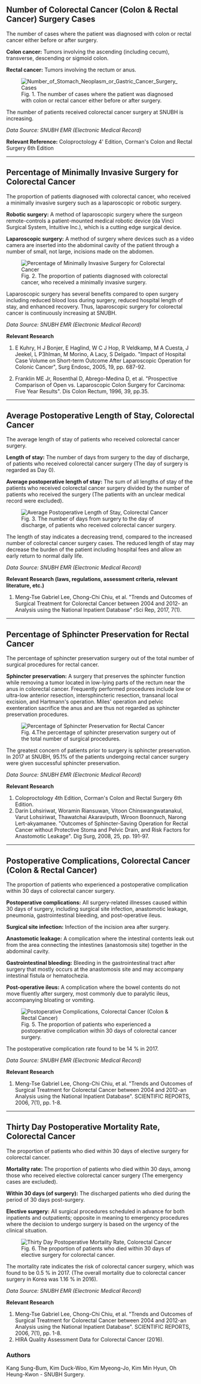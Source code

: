 <h2 class="c-display-5">Number of Colorectal Cancer (Colon & Rectal Cancer) Surgery Cases</h2>
<p class="lead">The number of cases where the patient was diagnosed with colon or rectal cancer either before or after surgery.</p>

**Colon cancer:** Tumors involving the ascending (including cecum), transverse, descending or sigmoid colon.

**Rectal cancer:** Tumors involving the rectum or anus.

<figure class="my-4">
    <img class="img img-fluid" src="/static/bundang/2018/colorectal_cancer/pic_01_Number_of_Colorectal_Cancer_(Colon_&_Rectal_Cancer)_Surgery_Cases_Seoul_National_University_Bundang_Hospital.jpg" alt="Number_of_Stomach_Neoplasm_or_Gastric_Cancer_Surgery_Cases">
    <figcaption class="text-muted text-center">Fig. 1. The number of cases where the patient was diagnosed with colon or rectal cancer either before or after surgery.</figcaption>
</figure>

The number of patients received colorectal cancer surgery at SNUBH is increasing. 

*Data Source: SNUBH EMR (Electronic Medical Record)*

**Relevant Reference:** Coloproctology 4' Edition, Corman's Colon and Rectal Surgery 6th Edition

<hr class= "p-5">
<h2 class="c-display-5">Percentage of Minimally Invasive Surgery for Colorectal Cancer</h2>
<p class="lead">The proportion of patients diagnosed with colorectal cancer, who received a minimally invasive surgery such as a laparoscopic or robotic surgery.</p>

**Robotic surgery:** A method of laparoscopic surgery where the surgeon remote-controls a patient-mounted medical robotic device (da Vinci Surgical System, Intuitive Inc.), which is a cutting edge surgical device.

**Laparoscopic surgery:** A method of surgery where devices such as a video camera are inserted into the abdominal cavity of the patient through a number of small, not large, incisions made on the abdomen. 

<figure class="my-4">
    <img class="img img-fluid" src="/static/bundang/2018/colorectal_cancer/pic_02_Percentage_of_Minimally_Invasive_Surgery_for_Colorectal_Cancer_Seoul_National_University_Bundang_Hospital.jpg" alt="Percentage of Minimally Invasive Surgery for Colorectal Cancer">
    <figcaption class="text-muted text-center">Fig. 2. The proportion of patients diagnosed with colorectal cancer, who received a minimally invasive surgery.</figcaption>
</figure>

Laparoscopic surgery has several benefits compared to open surgery including reduced blood loss during surgery, reduced hospital length of stay, and enhanced recovery. Thus, laparoscopic surgery for colorectal cancer is continuously increasing at SNUBH. 

*Data Source: SNUBH EMR (Electronic Medical Record)*

**Relevant Research**

1. E Kuhry, H J Bonjer, E Haglind, W C J Hop, R Veldkamp, M A Cuesta, J Jeekel, L P3hIman, M Morino, A Lacy, S Delgado. "Impact of Hospital Case Volume on Short-term Outcome After Laparoscopic Operation for Colonic Cancer", Surg Endosc, 2005, 19, pp. 687-92.

2. Franklin ME Jr, Rosenthal D, Abrego-Medina D, et al. "Prospective Comparison of Open vs. Laparoscopic Colon Surgery for Carcinoma: Five Year Results". Dis Colon Rectum, 1996, 39, pp.35.


<hr class= "p-5">
<h2 class="c-display-5">Average Postoperative Length of Stay, Colorectal Cancer</h2>
<p class="lead">The average length of stay of patients who received colorectal cancer surgery.</p>

**Length of stay:** The number of days from surgery to the day of discharge, of patients who received colorectal cancer surgery (The day of surgery is regarded as Day 0).

**Average postoperative length of stay:** The sum of all lengths of stay of the patients who received colorectal cancer surgery divided by the number of patients who received the surgery (The patients with an unclear medical record were excluded). 

<figure class="my-4">
    <img class="img img-fluid" src="/static/bundang/2018/colorectal_cancer/pic_03_Average_Postoperative_Length_of_Stay_Colorectal_Cancer_Seoul_National_University_Bundang_Hospital.jpg" alt="Average Postoperative Length of Stay, Colorectal Cancer">
    <figcaption class="text-muted text-center">Fig. 3. The number of days from surgery to the day of discharge, of patients who received colorectal cancer surgery.</figcaption>
</figure>

The length of stay indicates a decreasing trend, compared to the increased number of colorectal cancer surgery cases. The reduced length of stay may decrease the burden of the patient including hospital fees and allow an early return to normal daily life. 


*Data Source: SNUBH EMR (Electronic Medical Record)*

**Relevant Research (laws, regulations, assessment criteria, relevant literature, etc.)**

1. Meng-Tse Gabriel Lee, Chong-Chi Chiu, et al. "Trends and Outcomes of Surgical Treatment for Colorectal Cancer between 2004 and 2012- an Analysis using the National Inpatient Database" rSci Rep, 2017, 7(1).

<hr class= "p-5">
<h2 class="c-display-5">Percentage of Sphincter Preservation for Rectal Cancer</h2>
<p class="lead">The percentage of sphincter preservation surgery out of the total number of surgical procedures for rectal cancer.</p>

**Sphincter preservation:** A surgery that preserves the sphincter function while removing a tumor located in low-lying parts of the rectum near the anus in colorectal cancer. Frequently performed procedures include low or ultra-low anterior resection, intersphincteric resection, transanal local excision, and Hartmann's operation. Miles' operation and pelvic exenteration sacrifice the anus and are thus not regarded as sphincter preservation procedures. 

<figure class="my-4">
    <img class="img img-fluid" src="/static/bundang/2018/colorectal_cancer/pic_04_Percentage_of_Sphincter_Preservation_for_Rectal_Cancer_Seoul_National_University_Bundang_Hospital.jpg" alt="Percentage of Sphincter Preservation for Rectal Cancer">
    <figcaption class="text-muted text-center">Fig. 4.The percentage of sphincter preservation surgery out of the total number of surgical procedures.</figcaption>
</figure>

The greatest concern of patients prior to surgery is sphincter preservation. In 2017 at SNUBH, 95.1% of the patients undergoing rectal cancer surgery were given successful sphincter preservation. 

*Data Source: SNUBH EMR (Electronic Medical Record)*

**Relevant Research**

1. Coloproctology 4th Edition, Corman's Colon and Rectal Surgery 6th Edition.
2. Darin Lohsiriwat, Woramin Riansuwan, Vitoon Chinswangwatanakul, Varut Lohsiriwat, Thawatchai Akaraviputh, Wiroon Boonnuch, Narong Lert-akyamanee. "Outcomes of Sphincter-Saving Operation for Rectal Cancer without Protective Stoma and Pelvic Drain, and Risk Factors for Anastomotic Leakage". Dig Surg, 2008, 25, pp. 191-97.

<hr class= "p-5">
<h2 class="c-display-5">Postoperative Complications, Colorectal Cancer (Colon & Rectal Cancer)</h2>
<p class="lead">The proportion of patients who experienced a postoperative complication within 30 days of colorectal cancer surgery.</p>

**Postoperative complications:** All surgery-related illnesses caused within 30 days of surgery, including surgical site infection, anastomotic leakage, pneumonia, gastrointestinal bleeding, and post-operative ileus.

**Surgical site infection:** Infection of the incision area after surgery.

**Anastomotic leakage:** A complication where the intestinal contents leak out from the area connecting the intestines (anastomosis site) together in the abdominal cavity.

**Gastrointestinal bleeding:** Bleeding in the gastrointestinal tract after surgery that mostly occurs at the anastomosis site and may accompany intestinal fistula or hematochezia.

**Post-operative ileus:** A complication where the bowel contents do not move fluently after surgery, most commonly due to paralytic ileus, accompanying bloating or vomiting. 

<figure class="my-4">
    <img class="img img-fluid" src="/static/bundang/2018/colorectal_cancer/pic_05_Postoperative_Complications,_Colorectal_Cancer_(Colon_&_Rectal_Cancer)_Seoul_National_University_Bundang_Hospital.jpg" alt="Postoperative Complications, Colorectal Cancer (Colon & Rectal Cancer)">
    <figcaption class="text-muted text-center">Fig. 5. The proportion of patients who experienced a postoperative complication within 30 days of colorectal cancer surgery.</figcaption>
</figure>


The postoperative complication rate found to be 14 % in 2017. 

*Data Source: SNUBH EMR (Electronic Medical Record)*

**Relevant Research**

1. Meng-Tse Gabriel Lee, Chong-Chi Chiu, et al. "Trends and Outcomes of Surgical Treatment for Colorectal Cancer between 2004 and 2012-an Analysis using the National Inpatient Database". SCIENTIFIC REPORTS, 2006, 7(1), pp. 1-8.

<hr class= "p-5">
<h2 class="c-display-5">Thirty Day Postoperative Mortality Rate, Colorectal Cancer</h2>
<p class="lead">The proportion of patients who died within 30 days of elective surgery for colorectal cancer.</p>

**Mortality rate:** The proportion of patients who died within 30 days, among those who received elective colorectal cancer surgery (The emergency cases are excluded).

**Within 30 days (of surgery):** The discharged patients who died during the period of 30 days post-surgery.

**Elective surgery:** All surgical procedures scheduled in advance for both inpatients and outpatients; opposite in meaning to emergency procedures where the decision to undergo surgery is based on the urgency of the clinical situation. 


<figure class="my-4">
    <img class="img img-fluid" src="/static/bundang/2018/colorectal_cancer/pic_06_Thirty_Day_Postoperative_Mortality_Rate_Colorectal_Cancer_Seoul_National_University_Bundang_Hospital.jpg" alt="Thirty Day Postoperative Mortality Rate, Colorectal Cancer">
    <figcaption class="text-muted text-center">Fig. 6. The proportion of patients who died within 30 days of elective surgery for colorectal cancer.</figcaption>
</figure>

The mortality rate indicates the risk of colorectal cancer surgery, which was found to be 0.5 % in 2017. (The overall mortality due to colorectal cancer surgery in Korea was 1.16 % in 2016).

*Data Source: SNUBH EMR (Electronic Medical Record)*

**Relevant Research**

1. Meng-Tse Gabriel Lee, Chong-Chi Chiu, et al. "Trends and Outcomes of Surgical Treatment for Colorectal Cancer between 2004 and 2012-an Analysis using the National Inpatient Database". SCIENTIFIC REPORTS, 2006, 7(1), pp. 1-8.
2. HIRA Quality Assessment Data for Colorectal Cancer (2016).

### Authors

Kang Sung-Bum, Kim Duck-Woo, Kim Myeong-Jo, Kim Min Hyun, Oh Heung-Kwon - SNUBH Surgery.
